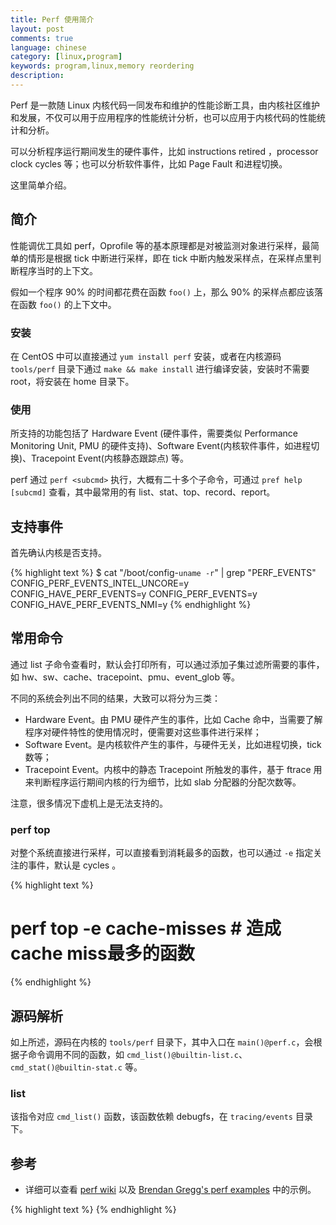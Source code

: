 ```yaml
---
title: Perf 使用简介
layout: post
comments: true
language: chinese
category: [linux,program]
keywords: program,linux,memory reordering
description:
---
```


Perf 是一款随 Linux 内核代码一同发布和维护的性能诊断工具，由内核社区维护和发展，不仅可以用于应用程序的性能统计分析，也可以应用于内核代码的性能统计和分析。

可以分析程序运行期间发生的硬件事件，比如 instructions retired ，processor clock cycles 等；也可以分析软件事件，比如 Page Fault 和进程切换。

这里简单介绍。

<!-- more -->

## 简介

性能调优工具如 perf，Oprofile 等的基本原理都是对被监测对象进行采样，最简单的情形是根据 tick 中断进行采样，即在 tick 中断内触发采样点，在采样点里判断程序当时的上下文。

假如一个程序 90% 的时间都花费在函数 `foo()` 上，那么 90% 的采样点都应该落在函数 `foo()` 的上下文中。

### 安装

在 CentOS 中可以直接通过 `yum install perf` 安装，或者在内核源码 `tools/perf` 目录下通过 `make && make install` 进行编译安装，安装时不需要 root，将安装在 home 目录下。

### 使用

所支持的功能包括了 Hardware Event (硬件事件，需要类似 Performance Monitoring Unit, PMU 的硬件支持)、Software Event(内核软件事件，如进程切换)、Tracepoint Event(内核静态跟踪点) 等。

perf 通过 `perf <subcmd>` 执行，大概有二十多个子命令，可通过 `pref help [subcmd]` 查看，其中最常用的有 list、stat、top、record、report。

## 支持事件

首先确认内核是否支持。

{% highlight text %}
$ cat "/boot/config-`uname -r`" | grep "PERF_EVENTS"
CONFIG_PERF_EVENTS_INTEL_UNCORE=y
CONFIG_HAVE_PERF_EVENTS=y
CONFIG_PERF_EVENTS=y
CONFIG_HAVE_PERF_EVENTS_NMI=y
{% endhighlight %}



## 常用命令

通过 list 子命令查看时，默认会打印所有，可以通过添加子集过滤所需要的事件，如 hw、sw、cache、tracepoint、pmu、event_glob 等。

不同的系统会列出不同的结果，大致可以将分为三类：

* Hardware Event。由 PMU 硬件产生的事件，比如 Cache 命中，当需要了解程序对硬件特性的使用情况时，便需要对这些事件进行采样；
* Software Event。是内核软件产生的事件，与硬件无关，比如进程切换，tick 数等；
* Tracepoint Event。内核中的静态 Tracepoint 所触发的事件，基于 ftrace 用来判断程序运行期间内核的行为细节，比如 slab 分配器的分配次数等。

注意，很多情况下虚机上是无法支持的。


<!--
http://wiki.csie.ncku.edu.tw/embedded/perf-tutorial
OProfile GProf


   
$ perf list | grep stalled
  stalled-cycles-frontend OR idle-cycles-frontend    [Hardware event]
  stalled-cycles-frontend OR cpu/stalled-cycles-frontend/ [Kernel PMU event]

$ ls /sys/devices/cpu/events/
branch-instructions  bus-cycles    cache-references  instructions  mem-stores
branch-misses        cache-misses  cpu-cycles        mem-loads     stalled-cycles-frontend

$ cat /sys/bus/event_source/devices/cpu/events/stalled-cycles-frontend
event=0x0e,umask=0x01,inv,cmask=0x01

----- 查看当前所支持的事件
$ perf list

----- 整理的统计指标，可能会出现not supported
$ perf stat program args
$ perf stat dd if=/dev/zero of=test.iso bs=10M count=1
输出指标:
  task-clock       运行时占用CPU的时钟周期，可以判定CPU/IO Bound；
  context-switches 上下文切换次数，包括了进程间切换以及内核态和用户态的切换；
  cpu-migrations   运行期间发生CPU迁移次数，也即从一个CPU运行切换到另外的CPU；
  page-faults      程序发生了缺页异常的次数。

----- 实时显示当前系统TopN进程、函数，通过-e指定关注的指标，默认是CPU
$ perf top -e cache-miss

----- 通过record+report统计程序性能TOP指标
$ perf record -e cpu-clock -ag program args
$ perf stat dd if=/dev/zero of=test.iso bs=10M count=1
参数：
  -a           统计所有的CPU；
  -g           记录函数的调用关系，也即调用栈；
  -e cpu-clock 监控的指标为CPU调用周期；
$ perf report -i perf.data

perf record ls
perf annotate -d ls
https://github.com/brendangregg/perf-tools
(2) 指定性能事件(以它的属性)
-e <event> : u // userspace
-e <event> : k // kernel
-e <event> : h // hypervisor
-e <event> : G // guest counting (in KVM guests)
-e <event> : H // host counting (not in KVM guests)

(3) 使用例子
显示内核和模块中，消耗最多CPU周期的函数：
# perf top -e cycles:k
显示分配高速缓存最多的函数：
# perf top -e kmem:kmem_cache_alloc



<h2>perf stat</h2><p>
统计一个应用程序的运行性能指标，也即可以直接跟一个程序，当程序退出后会打印统计的结果。
<pre style="font-size:0.8em; face:arial;">
$ perf stat ./simple            // simple编译的时候必须使用-g
$ perf stat -r 5 ls             // 查看ls，通过-r执行多次
</pre>

缺省情况下，除了 task-clock-msecs 之外，perf stat 还给出了其他几个最常用的统计信息：<ul><li>
task-clock<br>
CPU 利用率，该值高，说明程序的多数时间花费在 CPU 计算上而非 IO。</li><li>

context-switches<br>
进程切换次数，记录了程序运行过程中发生了多少次进程切换，频繁的进程切换是应该避免的。</li><li>

cpu-migrations<br>
表示进程运行过程中发生了多少次 CPU 迁移，即被调度器从一个 CPU 转移到另外一个 CPU 上运行。</li><li>

page-faults<br>
程序在运行过程中发生的缺页中断次数。</li><li>

cycles<br>
执行程序所发费的处理器周期数。</li><li>

instructions<br>
执行程序所发费的指令数。</li><li>

branches<br>
程序在运行过程中的分支指令数。</li><li>

branch-misses<br>
程序在运行过程中的分支预测失败次数。</li><li>

cache-references<br>
记录程序在运行过程中的cache命中次数。</li><li>

cache-misses<br>
记录程序在运行过程中的cache失效次数。
</li></ul>
</p>



<br><br><h2>perf record</h2><p>
可以用 -F count 来指定采样频率，防止由于频率过低导致部分数据没有采集到。
</p>



<br><br><h2>perf report</h2><p>
-->

### perf top

对整个系统直接进行采样，可以直接看到消耗最多的函数，也可以通过 `-e` 指定关注的事件，默认是 cycles 。

{% highlight text %}
# perf top -e cache-misses              # 造成cache miss最多的函数
{% endhighlight %}



## 源码解析

如上所述，源码在内核的 `tools/perf` 目录下，其中入口在 `main()@perf.c`，会根据子命令调用不同的函数，如 `cmd_list()@builtin-list.c`、`cmd_stat()@builtin-stat.c` 等。

### list

该指令对应 `cmd_list()` 函数，该函数依赖 debugfs，在 `tracing/events` 目录下。

## 参考

* 详细可以查看 [perf wiki](https://perf.wiki.kernel.org/index.php/Main_Page) 以及 [Brendan Gregg's perf examples](http://www.brendangregg.com/perf.html) 中的示例。

<!--
http://wiki.csie.ncku.edu.tw/embedded/perf-tutorial
-->

{% highlight text %}
{% endhighlight %}
